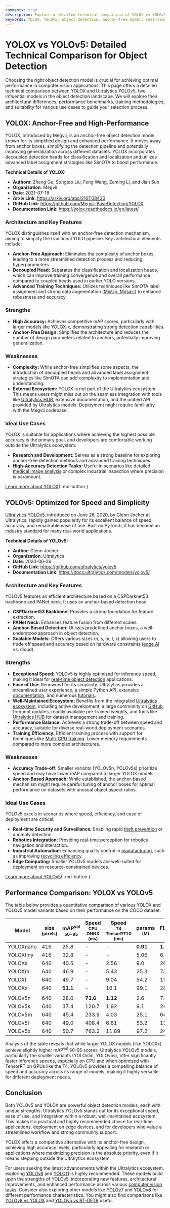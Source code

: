 ```yaml
---
comments: true
description: Explore a detailed technical comparison of YOLOX vs YOLOv5. Learn their differences in architecture, performance, and ideal applications for object detection.
keywords: YOLOX, YOLOv5, object detection, anchor-free model, real-time detection, computer vision, Ultralytics, model comparison, AI benchmark
---
```


# YOLOX vs YOLOv5: Detailed Technical Comparison for Object Detection

Choosing the right object detection model is crucial for achieving optimal performance in computer vision applications. This page offers a detailed technical comparison between YOLOX and Ultralytics YOLOv5, two influential models in the object detection landscape. We will explore their architectural differences, performance benchmarks, training methodologies, and suitability for various use cases to guide your selection process.

<script async src="https://cdn.jsdelivr.net/npm/chart.js"></script>
<script defer src="../../javascript/benchmark.js"></script>

<canvas id="modelComparisonChart" width="1024" height="400" active-models='["YOLOX", "YOLOv5"]'></canvas>

## YOLOX: Anchor-Free and High-Performance

YOLOX, introduced by Megvii, is an anchor-free object detection model known for its simplified design and enhanced performance. It moves away from anchor boxes, simplifying the detection pipeline and potentially improving generalization across different datasets. YOLOX incorporates decoupled detection heads for classification and localization and utilizes advanced label assignment strategies like SimOTA to boost performance.

**Technical Details of YOLOX:**

- **Authors**: Zheng Ge, Songtao Liu, Feng Wang, Zeming Li, and Jian Sun
- **Organization**: Megvii
- **Date**: 2021-07-18
- **Arxiv Link**: <https://arxiv.org/abs/2107.08430>
- **GitHub Link**: <https://github.com/Megvii-BaseDetection/YOLOX>
- **Documentation Link**: <https://yolox.readthedocs.io/en/latest/>

### Architecture and Key Features

YOLOX distinguishes itself with an anchor-free detection mechanism, aiming to simplify the traditional YOLO pipeline. Key architectural elements include:

- **Anchor-Free Approach:** Eliminates the complexity of anchor boxes, leading to a more streamlined detection process and reducing hyperparameters.
- **Decoupled Head:** Separates the classification and localization heads, which can improve training convergence and overall performance compared to coupled heads used in earlier YOLO versions.
- **Advanced Training Techniques:** Utilizes techniques like SimOTA label assignment and strong data augmentation ([MixUp, Mosaic](https://docs.ultralytics.com/reference/data/augment/)) to enhance robustness and accuracy.

### Strengths

- **High Accuracy:** Achieves competitive mAP scores, particularly with larger models like YOLOX-x, demonstrating strong detection capabilities.
- **Anchor-Free Design:** Simplifies the architecture and reduces the number of design parameters related to anchors, potentially improving generalization.

### Weaknesses

- **Complexity:** While anchor-free simplifies some aspects, the introduction of decoupled heads and advanced label assignment strategies like SimOTA can add complexity to implementation and understanding.
- **External Ecosystem:** YOLOX is not part of the Ultralytics ecosystem. This means users might miss out on the seamless integration with tools like [Ultralytics HUB](https://www.ultralytics.com/hub), extensive documentation, and the unified API provided by Ultralytics models. Deployment might require familiarity with the Megvii codebase.

### Ideal Use Cases

YOLOX is suitable for applications where achieving the highest possible accuracy is the primary goal, and developers are comfortable working outside the Ultralytics ecosystem:

- **Research and Development:** Serves as a strong baseline for exploring anchor-free detection methods and advanced training techniques.
- **High-Accuracy Detection Tasks:** Useful in scenarios like detailed [medical image analysis](https://www.ultralytics.com/blog/using-yolo11-for-tumor-detection-in-medical-imaging) or complex industrial inspection where precision is paramount.

[Learn more about YOLOX](https://yolox.readthedocs.io/en/latest/){ .md-button }

## YOLOv5: Optimized for Speed and Simplicity

[Ultralytics YOLOv5](https://docs.ultralytics.com/models/yolov5/), introduced on June 26, 2020, by Glenn Jocher at Ultralytics, rapidly gained popularity for its excellent balance of speed, accuracy, and remarkable ease of use. Built on PyTorch, it has become an industry standard for many real-world applications.

**Technical Details of YOLOv5:**

- **Author**: Glenn Jocher
- **Organization**: Ultralytics
- **Date**: 2020-06-26
- **GitHub Link**: <https://github.com/ultralytics/yolov5>
- **Documentation Link**: <https://docs.ultralytics.com/models/yolov5/>

### Architecture and Key Features

YOLOv5 features an efficient architecture based on a CSPDarknet53 backbone and PANet neck. It uses an anchor-based detection head.

- **CSPDarknet53 Backbone:** Provides a strong foundation for feature extraction.
- **PANet Neck:** Enhances feature fusion from different scales.
- **Anchor-Based Detection:** Utilizes predefined anchor boxes, a well-understood approach in object detection.
- **Scalable Models:** Offers various sizes (n, s, m, l, x) allowing users to trade off speed and accuracy based on hardware constraints ([edge AI](https://www.ultralytics.com/glossary/edge-ai) vs. cloud).

### Strengths

- **Exceptional Speed:** YOLOv5 is highly optimized for inference speed, making it ideal for [real-time object detection](https://www.ultralytics.com/glossary/real-time-inference) applications.
- **Ease of Use:** Renowned for its simplicity. Ultralytics provides a streamlined user experience, a simple Python API, extensive [documentation](https://docs.ultralytics.com/yolov5/), and numerous [tutorials](https://docs.ultralytics.com/yolov5/#tutorials).
- **Well-Maintained Ecosystem:** Benefits from the integrated [Ultralytics ecosystem](https://docs.ultralytics.com/), including active development, a large community on [GitHub](https://github.com/ultralytics/yolov5), frequent updates, readily available pre-trained weights, and tools like [Ultralytics HUB](https://www.ultralytics.com/hub) for dataset management and training.
- **Performance Balance:** Achieves a strong trade-off between speed and accuracy, suitable for diverse real-world deployment scenarios.
- **Training Efficiency:** Efficient training process with support for techniques like [Multi-GPU training](https://docs.ultralytics.com/yolov5/tutorials/multi_gpu_training/). Lower memory requirements compared to more complex architectures.

### Weaknesses

- **Accuracy Trade-off:** Smaller variants (YOLOv5n, YOLOv5s) prioritize speed and may have lower mAP compared to larger YOLOX models.
- **Anchor-Based Approach:** While established, the anchor-based mechanism might require careful tuning of anchor boxes for optimal performance on datasets with unusual object aspect ratios.

### Ideal Use Cases

YOLOv5 excels in scenarios where speed, efficiency, and ease of deployment are critical:

- **Real-time Security and Surveillance:** Enabling rapid [theft prevention](https://www.ultralytics.com/blog/computer-vision-for-theft-prevention-enhancing-security) or anomaly detection.
- **Robotics Integration:** Providing real-time perception for [robotics](https://www.ultralytics.com/glossary/robotics) navigation and interaction.
- **Industrial Automation:** Enhancing quality control in [manufacturing](https://www.ultralytics.com/solutions/ai-in-manufacturing), such as improving [recycling efficiency](https://www.ultralytics.com/blog/recycling-efficiency-the-power-of-vision-ai-in-automated-sorting).
- **Edge Computing:** Smaller YOLOv5 models are well-suited for deployment on resource-constrained devices.

[Learn more about YOLOv5](https://docs.ultralytics.com/models/yolov5/){ .md-button }

## Performance Comparison: YOLOX vs YOLOv5

The table below provides a quantitative comparison of various YOLOX and YOLOv5 model variants based on their performance on the COCO dataset.

| Model     | size<br><sup>(pixels) | mAP<sup>val<br>50-95 | Speed<br><sup>CPU ONNX<br>(ms) | Speed<br><sup>T4 TensorRT10<br>(ms) | params<br><sup>(M) | FLOPs<br><sup>(B) |
| --------- | --------------------- | -------------------- | ------------------------------ | ----------------------------------- | ------------------ | ----------------- |
| YOLOXnano | 416                   | 25.8                 | -                              | -                                   | **0.91**           | **1.08**          |
| YOLOXtiny | 416                   | 32.8                 | -                              | -                                   | 5.06               | 6.45              |
| YOLOXs    | 640                   | 40.5                 | -                              | 2.56                                | 9.0                | 26.8              |
| YOLOXm    | 640                   | 46.9                 | -                              | 5.43                                | 25.3               | 73.8              |
| YOLOXl    | 640                   | 49.7                 | -                              | 9.04                                | 54.2               | 155.6             |
| YOLOXx    | 640                   | **51.1**             | -                              | 16.1                                | 99.1               | 281.9             |
|           |                       |                      |                                |                                     |                    |                   |
| YOLOv5n   | 640                   | 28.0                 | **73.6**                       | **1.12**                            | 2.6                | 7.7               |
| YOLOv5s   | 640                   | 37.4                 | 120.7                          | 1.92                                | 9.1                | 24.0              |
| YOLOv5m   | 640                   | 45.4                 | 233.9                          | 4.03                                | 25.1               | 64.2              |
| YOLOv5l   | 640                   | 49.0                 | 408.4                          | 6.61                                | 53.2               | 135.0             |
| YOLOv5x   | 640                   | 50.7                 | 763.2                          | 11.89                               | 97.2               | 246.4             |

Analysis of the table reveals that while larger YOLOX models (like YOLOXx) achieve slightly higher mAP<sup>val</sup> 50-95 scores, Ultralytics YOLOv5 models, particularly the smaller variants (YOLOv5n, YOLOv5s), offer significantly faster inference speeds, especially on CPU and when optimized with TensorRT on GPUs like the T4. YOLOv5 provides a compelling balance of speed and accuracy across its range of models, making it highly versatile for different deployment needs.

## Conclusion

Both YOLOv5 and YOLOX are powerful object detection models, each with unique strengths. Ultralytics YOLOv5 stands out for its exceptional speed, ease of use, and integration within a robust, well-maintained ecosystem. This makes it a practical and highly recommended choice for real-time applications, deployment on edge devices, and for developers who value a streamlined workflow and strong community support.

YOLOX offers a competitive alternative with its anchor-free design, achieving high accuracy levels, particularly appealing for research or applications where maximizing precision is the absolute priority, even if it means stepping outside the Ultralytics ecosystem.

For users seeking the latest advancements within the Ultralytics ecosystem, exploring [YOLOv8](https://docs.ultralytics.com/models/yolov8/) and [YOLO11](https://docs.ultralytics.com/models/yolo11/) is highly recommended. These models build upon the strengths of YOLOv5, incorporating new features, architectural improvements, and enhanced performance across various [computer vision tasks](https://docs.ultralytics.com/tasks/). Consider also exploring other models like [YOLOv7](https://docs.ultralytics.com/models/yolov7/) and [YOLOv6](https://docs.ultralytics.com/models/yolov6/) for different performance characteristics. You might also find comparisons like [YOLOv8 vs YOLOX](https://docs.ultralytics.com/compare/yolov8-vs-yolox/) and [YOLOv5 vs RT-DETR](https://docs.ultralytics.com/compare/yolov5-vs-rtdetr/) useful.
